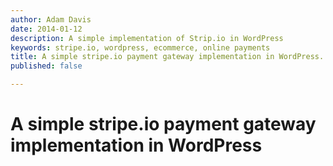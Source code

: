```yaml
---
author: Adam Davis
date: 2014-01-12
description: A simple implementation of Strip.io in WordPress
keywords: stripe.io, wordpress, ecommerce, online payments
title: A simple stripe.io payment gateway implementation in WordPress.
published: false

---
```


A simple stripe.io payment gateway implementation in WordPress
============================================================